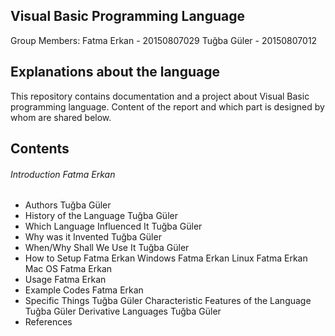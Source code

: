 ## Visual Basic Programming Language 

Group Members:  Fatma Erkan - 20150807029
                Tuğba Güler - 20150807012

## Explanations about the language
This repository contains documentation and a project about Visual Basic programming language.
Content of the report and which part is designed by whom are shared below.

## Contents

###### Introduction                                          Fatma Erkan                    
- Authors                                               Tuğba Güler
- History of the Language                               Tuğba Güler
- Which Language Influenced It                          Tuğba Güler
- Why was it Invented                                   Tuğba Güler 
- When/Why Shall We Use It                              Tuğba Güler
- How to Setup                                          Fatma Erkan 
     Windows                                            Fatma Erkan
     Linux                                              Fatma Erkan
     Mac OS                                             Fatma Erkan
- Usage                                                 Fatma Erkan
- Example Codes                                         Fatma Erkan
- Specific Things                                       Tuğba Güler
     Characteristic Features of the Language            Tuğba Güler
     Derivative Languages                               Tuğba Güler
- References            
